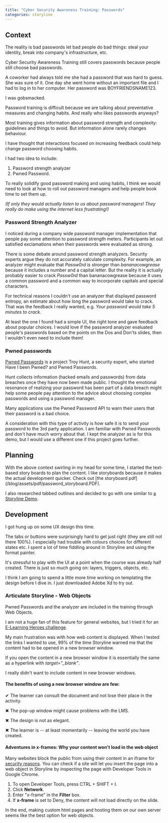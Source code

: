 ```yaml
---
title: "Cyber Security Awareness Training: Passwords"
categories: storyline
---
```


## Context

The reality is bad passwords let bad people do bad things: steal your identity, break into company's infrastructure, etc.

Cyber Security Awareness Training still covers passwords because people still choose bad passwords.

A coworker had always told me she had a password that was hard to guess. She was sure of it. One day she went home without an important file and I had to log in to her computer. Her password was BOYFRIENDSNAME123.

I was gobsmacked.

Password training is difficult because we are talking about preventative measures and  changing habits. And really who likes passwords anyways? 

Most training gives information about password strength and complexity: guidelines and things to avoid. But information alone rarely changes behaviour.

I have thought that interactions focused on increasing feedback could help change password choosing habits. 

I had two idea to include: 
1. Password strength analyzer 
2. Pwned Password. 

To really solidify good password making and using habits, I think we would need to look at how to roll out password managers and help people book time to set them up.

*(If only they would actually listen to us about password managers! They really do make using the internet less frustrating!)*

### Password Strength Analyzer

I noticed during a company wide password manager implementation that people pay  some attention to password strength meters. Participants let out satisfied exclamations when their passwords were evaluated as strong.

There is some debate around password strength analyzers. Security experts argue they  do not accurately calculate complexity. For example, an analyzer might evaluate that *Passw0rd* is stronger than *bananacowgrease* because it includes a number and a capital letter. But the reality it is actually probably easier to crack *Passw0rd* than bananacowgrease because it uses a common password and a common way to incorporate capitals and special characters.

For technical reasons I couldn't use an analyzer that displayed password entropy, an estimate about how long the password would take to crack. That was the feedback I really wanted, e.g. *Your password would take 5 minutes to crack.*

At least the one I found had a simple UI, the right tone and gave feedback about popular choices. I would love if the password analyzer evaluated people's passwords based on the points on the Dos and Don'ts slides, then I wouldn't even need to include them!

### Pwned passwords

[Pwned Passwords](https://haveibeenpwned.com/Passwords) is a project Troy Hunt, a security expert, who started Have I been Pwned? and Pwned Passwords. 

Hunt collects information (hacked emails and passwords) from data breaches once they have now been made public. I thought the emotional resonance of realizing your password has been part of a data breach might help some people pay attention to the advice about choosing complex passwords and using a password manager. 

Many applications use the Pwned Password API to warn their users that their password is a bad choice.

A consideration with this type of activity is how safe it is to send your password to the 3rd party application. I am familiar with Pwned Passwords and don't have much worry about that. I kept the analyzer as is for this demo, but I would use a different one if this project goes further.

## Planning

With the above context swirling in my head for some time, I started the text-based story boards to plan the content. I like storyboards because it makes the actual development quicker. Check out [the storyboard pdf] (/blog/assets/pdf/password_storyboard.PDF).

I also researched tabbed outlines and decided to go with one similar to [a Storyline Demo](https://www.youtube.com/watch?v=dI0Yy1d1Fb8). 

## Development 

I got hung up on some UX design this time.

The tabs or buttons were surprisingly hard to get just right (they are still not there 100%). I especially had trouble with colours choices for different states etc. I spent a lot of time fiddling around in Storyline and using the format painter. 

It's stressful to play with the UI at a point when the course was already half created. There is just so much going on: layers, triggers, objects, etc. 

I think I am going to spend a little more time working on templating the design before I dive in. I just downloaded Adobe Xd to try out.

### Articulate Storyline - Web Objects

Pwned Passwords and the analyzer are included in the training through Web Objects.

I am not a huge fan of this feature for general websites, but I tried it for an [E-Learning Heroes challenge](https://community.articulate.com/articles/using-web-objects-for-performance-support-in-e-learning).

My main frustration was with how web content is displayed. When I tested the links I wanted to use, 99% of the time Storyline warned me that the content had to be opened in a new browser window. 

If you open the content in a new browser window it is essentially the same as a hyperlink with *target="_blank"*. 

I really didn't want to include content in new browser windows.

#### The benefits of using a new browser window are few: 

&#10004; The learner can consult the document and not lose their place in the activity.

&#10006; The pop-up window might cause problems with the LMS.

&#10006; The design is not as elegant.

&#10006; The learner is -- at least momentarily -- leaving the world you have created.


#### Adventures in x-frames: Why your content won't load in the web object
Many websites block the public from using their content in an iframe for [security reasons](https://developer.mozilla.org/en-US/docs/Web/HTTP/Headers/X-Frame-Options). You can check if a site will let you insert the page into a web object in Storyline by inspecting the page with Developer Tools in Google Chrome.

1. To open Developer Tools, press CTRL + SHIFT + I.
1. Click **Network**.
1. Enter "x-frame" in the **Filter** box.
1. If **x-frame** is set to Deny, the content will not load directly on the slide.

In the end, making custom html pages and hosting them on our own server seems like the best option for web objects.
 



